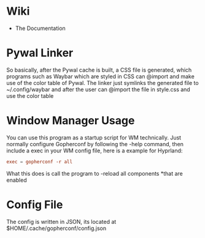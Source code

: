 
# Wiki
- The Documentation
# Pywal Linker
So basically, after the Pywal cache is built, a CSS file is generated, which programs such as Waybar which are styled in CSS can @import and make use of the color table of Pywal. The linker just symlinks the generated file to ~/.config/waybar and after the user can @import the file in style.css and use the color table
# Window Manager Usage
You can use this program as a startup script for WM technically. Just normally configure Gopherconf by following the -help command, then include a exec in your WM config file, here is a example for Hyprland:
```conf
exec = gopherconf -r all
```
What this does is call the program to -reload all components *that are enabled
# Config File
The config is written in JSON, its located at $HOME/.cache/gopherconf/config.json
